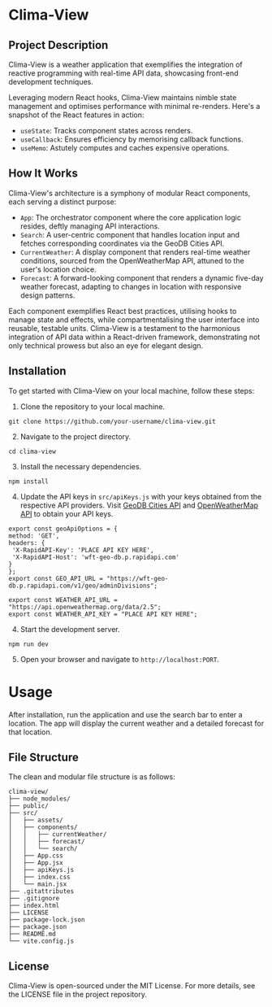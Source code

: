 # Clima-View

## Project Description

Clima-View is a weather application that exemplifies the integration of reactive programming with real-time API data, showcasing front-end development techniques.

Leveraging modern React hooks, Clima-View maintains nimble state management and optimises performance with minimal re-renders. Here's a snapshot of the React features in action:
- `useState`: Tracks component states across renders.
- `useCallback`: Ensures efficiency by memorising callback functions.
- `useMemo`: Astutely computes and caches expensive operations.

## How It Works

Clima-View's architecture is a symphony of modular React components, each serving a distinct purpose:

- `App`: The orchestrator component where the core application logic resides, deftly managing API interactions.
- `Search`: A user-centric component that handles location input and fetches corresponding coordinates via the GeoDB Cities API.
- `CurrentWeather`: A display component that renders real-time weather conditions, sourced from the OpenWeatherMap API, attuned to the user's location choice.
- `Forecast`: A forward-looking component that renders a dynamic five-day weather forecast, adapting to changes in location with responsive design patterns.

Each component exemplifies React best practices, utilising hooks to manage state and effects, while compartmentalising the user interface into reusable, testable units. Clima-View is a testament to the harmonious integration of API data within a React-driven framework, demonstrating not only technical prowess but also an eye for elegant design.

## Installation

To get started with Clima-View on your local machine, follow these steps:

1. Clone the repository to your local machine.
```
git clone https://github.com/your-username/clima-view.git
```

2. Navigate to the project directory.
```
cd clima-view
```

3. Install the necessary dependencies.
```
npm install
```

4. Update the API keys in `src/apiKeys.js` with your keys obtained from the respective API providers. Visit [GeoDB Cities API](https://rapidapi.com/wirefreethought/api/geodb-cities/details) and [OpenWeatherMap API](https://rapidapi.com/wirefreethought/api/geodb-cities) to obtain your API keys.


```
export const geoApiOptions = {
method: 'GET',
headers: {
 'X-RapidAPI-Key': 'PLACE API KEY HERE',
 'X-RapidAPI-Host': 'wft-geo-db.p.rapidapi.com'
}
};
export const GEO_API_URL = "https://wft-geo-db.p.rapidapi.com/v1/geo/adminDivisions";

export const WEATHER_API_URL = "https://api.openweathermap.org/data/2.5";
export const WEATHER_API_KEY = "PLACE API KEY HERE";
```

4. Start the development server.
```
npm run dev
```

5. Open your browser and navigate to `http://localhost:PORT`.

# Usage

After installation, run the application and use the search bar to enter a location. The app will display the current weather and a detailed forecast for that location.

## File Structure

The clean and modular file structure is as follows:

```
clima-view/
├── node_modules/
├── public/
├── src/
│   ├── assets/
│   ├── components/
│   │   ├── currentWeather/
│   │   ├── forecast/
│   │   └── search/
│   ├── App.css
│   ├── App.jsx
│   ├── apiKeys.js
│   ├── index.css
│   └── main.jsx
├── .gitattributes
├── .gitignore
├── index.html
├── LICENSE
├── package-lock.json
├── package.json
├── README.md
└── vite.config.js
```

## License

Clima-View is open-sourced under the MIT License. For more details, see the LICENSE file in the project repository.
